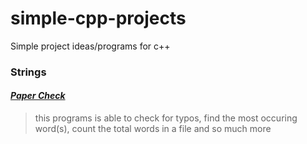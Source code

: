 # simple-cpp-projects
Simple project ideas/programs for c++

### Strings
#### [*Paper Check*](https://github.com/donpsabance/simple-cpp-projects/blob/master/paper_check.cpp)  
> <p> this programs is able to check for typos, find the most occuring word(s), count the total words in a file and so much more</p>
